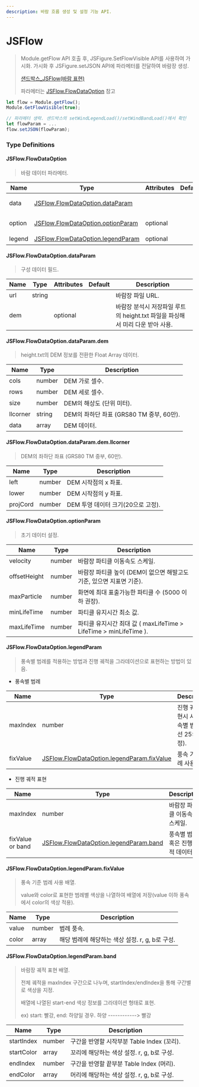 ```yaml
---
description: 바람 흐름 생성 및 설정 기능 API.
---
```


# JSFlow

> Module.getFlow API 호출 후, JSFigure.SetFlowVisible API를 사용하여 가시화.
> 가시화 후 JSFigure.setJSON API에 파라메터를 전달하여 바람장 생성.
> 
> [샌드박스_JSFlow(바람 표현)](https://sandbox.dtwincloud.com/code/main.do?id=effect_wind_path)
>
> 파라메터는 [JSFlow.FlowDataOption](jsflow.md#jsflow.flowdataoption) 참고

```javascript
let flow = Module.getFlow();
Module.GetFlowVisible(true);

// 파라메터 생략. 샌드박스의 setWindLegendLoad()/setWindBandLoad()에서 확인
let flowParam = ...
flow.setJSON(flowParam);
```

### Type Definitions

#### JSFlow.FlowDataOption

> 바람 데이터 파라메터.

| Name | Type | Attributes | Default | Description |
| --------- | --- | --- | --- | --- |
| data | [JSFlow.FlowDataOption.dataParam]() |  |  | 구성 데이터 필드 |
| option | [JSFlow.FlowDataOption.optionParam]() | optional |  | 초기 데이터 설정 |
| legend | [JSFlow.FlowDataOption.legendParam]() | optional |  | 범례 표현 |

#### JSFlow.FlowDataOption.dataParam

> 구성 데이터 필드.

| Name | Type | Attributes | Default | Description |
| --------- | --- | --- | --- | --- |
| url | string |  |  | 바람장 파일 URL. |
| dem |  | optional |  | 바람장 분석시 저장파일 루트의 height.txt 파일을 파싱해서 미리 다운 받아 사용. |

#### JSFlow.FlowDataOption.dataParam.dem

> height.txt의 DEM 정보를 전환한 Float Array 데이터.

| Name | Type | Description |
| --------- | --- | --- |
| cols | number | DEM 가로 셀수. |
| rows | number | DEM 세로 셀수. |
| size | number | DEM의 해상도 (단위 미터). |
| llcorner | string | DEM의 좌하단 좌표 (GRS80 TM 중부, 60만). |
| data | array | DEM 데이터. |

#### JSFlow.FlowDataOption.dataParam.dem.llcorner

> DEM의 좌하단 좌표 (GRS80 TM 중부, 60만).

| Name | Type | Description |
| --------- | --- | --- |
| left | number | DEM 시작점의 x 좌표. |
| lower | number | DEM 시작점의 y 좌표. |
| projCord | number | DEM 투영 데이터 크기(20으로 고정). |

#### JSFlow.FlowDataOption.optionParam

> 초기 데이터 설정.

| Name | Type | Description |
| --------- | --- | --- |
| velocity | number | 바람장 파티클 이동속도 스케일. |
| offsetHeight | number | 바람장 파티클 높이 (DEM이 없으면 해발고도 기준, 있으면 지표면 기준). |
| maxParticle | number | 화면에 최대 표출가능한 파티클 수 (5000 이하 권장). |
| minLifeTime | number | 파티클 유지시간 최소 값. |
| maxLifeTime | number | 파티클 유지시간 최대 값 ( maxLifeTime > LifeTime > minLifeTime ). |

#### JSFlow.FlowDataOption.legendParam

> 풍속별 범례를 적용하는 방법과 진행 궤적을 그라데이션으로 표현하는 방법이 있음.

- 풍속별 범례

| Name | Type | Description |
| --------- | --- | --- |
| maxIndex | number | 진행 궤적 표현시 사용(풍속별 범례에선 255 고정). |
| fixValue | [JSFlow.FlowDataOption.legendParam.fixValue]()  | 풍속 기준 범례 사용 배열. |

- 진행 궤적 표현

| Name | Type | Description |
| --------- | --- | --- |
| maxIndex | number | 바람장 파티클 이동속도 스케일. |
| fixValue or band | [JSFlow.FlowDataOption.legendParam.band]()  | 풍속별 범례 혹은 진행 궤적 데이터. |

#### JSFlow.FlowDataOption.legendParam.fixValue

> 풍속 기준 범례 사용 배열.
>
> value와 color로 표현한 범례별 색상을 나열하여 배열에 저장(value 이하 풍속에서 color의 색상 적용).

| Name | Type | Description |
| --------- | --- | --- |
| value | number | 범례 풍속. |
| color | array  | 해당 범례에 해당하는 색상 설정. r, g, b로 구성. |

#### JSFlow.FlowDataOption.legendParam.band

> 바람장 궤적 표현 배열.
>
> 전체 궤적을 maxIndex 구간으로 나누며, startIndex/endIndex을 통해 구간별로 색상을 지정.
> 
> 배열에 나열된 start-end 색상 정보를 그라데이션 형태로 표현.
> 
> ex) start: 빨강, end: 하양일 경우.
>     하양 ------------> 빨강

| Name | Type | Description |
| --------- | --- | --- |
| startIndex | number | 구간을 반영할 시작부분 Table Index (꼬리). |
| startColor | array  | 꼬리에 해당하는 색상 설정. r, g, b로 구성. |
| endIndex | number | 구간을 반영할 끝부분 Table Index (머리). |
| endColor | array  | 머리에 해당하는 색상 설정. r, g, b로 구성. |
